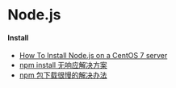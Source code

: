 # Node.js

#### Install
* [How To Install Node.js on a CentOS 7 server](https://www.digitalocean.com/community/tutorials/how-to-install-node-js-on-a-centos-7-server)
* [npm install 无响应解决方案](http://www.uedbox.com/npm-install-slow-solution/)
* [npm 包下载很慢的解决办法](https://segmentfault.com/a/1190000002642514)
